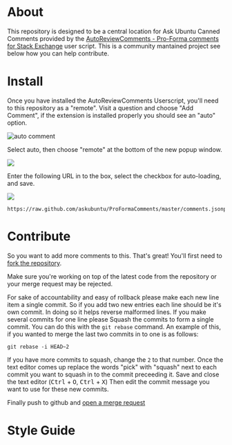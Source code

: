 # About

This repository is designed to be a central location for Ask Ubuntu Canned Comments
provided by the [AutoReviewComments - Pro-Forma comments for Stack Exchange](http://stackapps.com/q/2116/1690)
user script. This is a community mantained project see below how you can help contribute.

# Install

Once you have installed the AutoReviewComments Userscript, you'll need to this repository as a "remote".
Visit a question and choose "Add Comment", if the extension is installed properly you should see an "auto"
option.

![auto comment](http://i.imgur.com/1XUO0rc.png) 

Select auto, then choose "remote" at the bottom of the new popup window.

![](http://i.imgur.com/svesd9a.png)

Enter the following URL in to the box, select the checkbox for auto-loading, and save.

![](http://i.imgur.com/QbIfDD9.png)

    https://raw.github.com/askubuntu/ProFormaComments/master/comments.jsonp

# Contribute

So you want to add more comments to this. That's great! You'll first need to [fork the
repository](https://help.github.com/articles/fork-a-repo).

Make sure you're working on top of the latest code from the repository or your merge 
request may be rejected.

For sake of accountability and easy of rollback please make each new line item a single
commit. So if you add two new entries each line should be it's own commit. In doing so
it helps reverse malformed lines. If you make several commits for one line please Squash
the commits to form a single commit. You can do this with the `git rebase` command. An
example of this, if you wanted to merge the last two commits in to one is as follows:

    git rebase -i HEAD~2

If you have more commits to squash, change the `2` to that number. Once the text editor
comes up replace the words "pick" with "squash" next to each commit you want to squash
in to the commit preceeding it. Save and close the text editor (<kbd>Ctrl</kbd> + <kbd>O</kbd>,
<kbd>Ctrl</kbd> + <kbd>X</kbd>) Then edit the commit message you want to use for these
new commits.

Finally push to github and [open a merge request](https://help.github.com/articles/using-pull-requests)

# Style Guide

